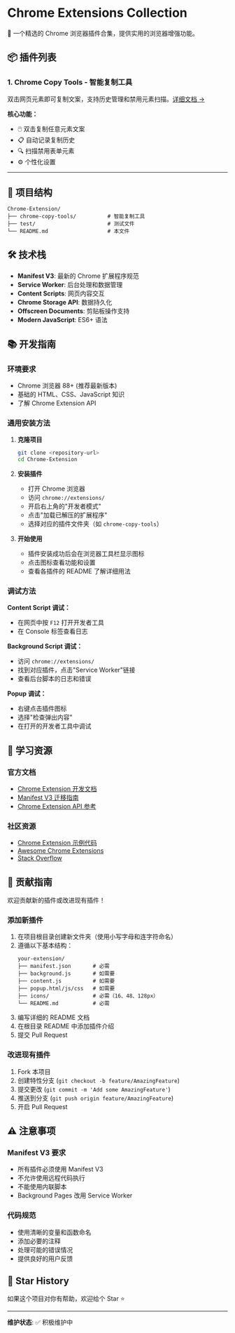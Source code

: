 # Chrome Extensions Collection

🚀 一个精选的 Chrome 浏览器插件合集，提供实用的浏览器增强功能。

## 📦 插件列表

### 1. Chrome Copy Tools - 智能复制工具

双击网页元素即可复制文案，支持历史管理和禁用元素扫描。[详细文档 →](chrome-copy-tools/README.md)

**核心功能：**
- 🖱️ 双击复制任意元素文案
- 📋 自动记录复制历史
- 🔍 扫描禁用表单元素
- ⚙️ 个性化设置

---

## 🎯 项目结构

```
Chrome-Extension/
├── chrome-copy-tools/          # 智能复制工具
├── test/                       # 测试文件
└── README.md                   # 本文件
```

## 🛠️ 技术栈

- **Manifest V3**: 最新的 Chrome 扩展程序规范
- **Service Worker**: 后台处理和数据管理
- **Content Scripts**: 网页内容交互
- **Chrome Storage API**: 数据持久化
- **Offscreen Documents**: 剪贴板操作支持
- **Modern JavaScript**: ES6+ 语法

## 📚 开发指南

### 环境要求

- Chrome 浏览器 88+ (推荐最新版本)
- 基础的 HTML、CSS、JavaScript 知识
- 了解 Chrome Extension API

### 通用安装方法

1. **克隆项目**
   ```bash
   git clone <repository-url>
   cd Chrome-Extension
   ```

2. **安装插件**
   - 打开 Chrome 浏览器
   - 访问 `chrome://extensions/`
   - 开启右上角的"开发者模式"
   - 点击"加载已解压的扩展程序"
   - 选择对应的插件文件夹（如 `chrome-copy-tools`）

3. **开始使用**
   - 插件安装成功后会在浏览器工具栏显示图标
   - 点击图标查看功能和设置
   - 查看各插件的 README 了解详细用法

### 调试方法

**Content Script 调试：**
- 在网页中按 `F12` 打开开发者工具
- 在 Console 标签查看日志

**Background Script 调试：**
- 访问 `chrome://extensions/`
- 找到对应插件，点击"Service Worker"链接
- 查看后台脚本的日志和错误

**Popup 调试：**
- 右键点击插件图标
- 选择"检查弹出内容"
- 在打开的开发者工具中调试


## 📖 学习资源

### 官方文档
- [Chrome Extension 开发文档](https://developer.chrome.com/docs/extensions/)
- [Manifest V3 迁移指南](https://developer.chrome.com/docs/extensions/mv3/intro/)
- [Chrome Extension API 参考](https://developer.chrome.com/docs/extensions/reference/)

### 社区资源
- [Chrome Extension 示例代码](https://github.com/GoogleChrome/chrome-extensions-samples)
- [Awesome Chrome Extensions](https://github.com/fregante/Awesome-WebExtensions)
- [Stack Overflow](https://stackoverflow.com/questions/tagged/google-chrome-extension)

## 🤝 贡献指南

欢迎贡献新的插件或改进现有插件！

### 添加新插件

1. 在项目根目录创建新文件夹（使用小写字母和连字符命名）
2. 遵循以下基本结构：
   ```
   your-extension/
   ├── manifest.json       # 必需
   ├── background.js       # 如需要
   ├── content.js          # 如需要
   ├── popup.html/js/css   # 如需要
   ├── icons/              # 必需（16、48、128px）
   └── README.md           # 必需
   ```
3. 编写详细的 README 文档
4. 在根目录 README 中添加插件介绍
5. 提交 Pull Request

### 改进现有插件

1. Fork 本项目
2. 创建特性分支 (`git checkout -b feature/AmazingFeature`)
3. 提交更改 (`git commit -m 'Add some AmazingFeature'`)
4. 推送到分支 (`git push origin feature/AmazingFeature`)
5. 开启 Pull Request

## ⚠️ 注意事项

### Manifest V3 要求
- 所有插件必须使用 Manifest V3
- 不允许使用远程代码执行
- 不能使用内联脚本
- Background Pages 改用 Service Worker

### 代码规范
- 使用清晰的变量和函数命名
- 添加必要的注释
- 处理可能的错误情况
- 提供良好的用户反馈

## 🌟 Star History

如果这个项目对你有帮助，欢迎给个 Star ⭐

---

**维护状态**: ✅ 积极维护中
